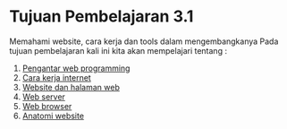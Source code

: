 # Tujuan Pembelajaran 3.1
Memahami website, cara kerja dan tools dalam mengembangkanya
Pada tujuan pembelajaran kali ini kita akan mempelajari tentang :
1. [Pengantar web programming](1_pengantar_web_programing.md)
2. [Cara kerja internet](2_cara_kerja_internet.md)
3. [Website dan halaman web](3_website_dan_halaman_web.md)
4. [Web server](4_web_server.md)
5. [Web browser](5_web_browser.md)
6. [Anatomi website](6_software_requirement.md)

